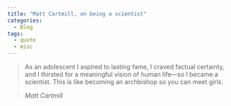 ```yaml
---
title: "Matt Cartmill, on being a scientist"
categories:
  - Blog
tags:
  - quote
  - misc
---
```


> As an adolescent I aspired to lasting fame, I craved factual certainty, and I thirsted for a meaningful vision of human life—so I became a scientist. This is like becoming an archbishop so you can meet girls.

> <cite>Matt Cartmill</cite>
